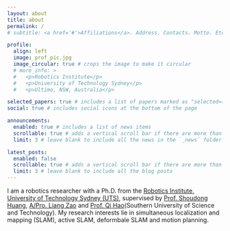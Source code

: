 ```yaml
---
layout: about
title: about
permalink: /
# subtitle: <a href='#'>Affiliations</a>. Address. Contacts. Motto. Etc.

profile:
  align: left
  image: prof_pic.jpg
  image_circular: true # crops the image to make it circular
  # more_info: >
  #   <p>Robotics Institute</p>
  #   <p>University of Technology Sydney</p>
  #   <p>Ultimo, NSW, Australia</p>

selected_papers: true # includes a list of papers marked as "selected={true}"
social: true # includes social icons at the bottom of the page

announcements:
  enabled: true # includes a list of news items
  scrollable: true # adds a vertical scroll bar if there are more than 3 news items
  limit: 3 # leave blank to include all the news in the `_news` folder

latest_posts:
  enabled: false
  scrollable: true # adds a vertical scroll bar if there are more than 3 new posts items
  limit: 3 # leave blank to include all the blog posts
---
```

I am a robotics researcher with a Ph.D. from the [Robotics Institute, University of Technology Sydney (UTS)](https://www.uts.edu.au/research/centres/robotics-institute), supervised by [Prof. Shoudong Huang](https://profiles.uts.edu.au/Shoudong.Huang/), [A/Pro. Liang Zao](https://www.research.ed.ac.uk/en/persons/liang-zhao) and [Prof. Qi Hao](https://www.sustech.edu.cn/en/faculties/haoqi.html)(Southern University of Science and Technology). My research interests lie in simultaneous localization and mapping (SLAM), active SLAM, deformbale SLAM and motion planning.

<!-- Write your biography here. Tell the world about yourself. Link to your favorite [subreddit](http://reddit.com). You can put a picture in, too. The code is already in, just name your picture `prof_pic.jpg` and put it in the `img/` folder.

Put your address / P.O. box / other info right below your picture. You can also disable any of these elements by editing `profile` property of the YAML header of your `_pages/about.md`. Edit `_bibliography/papers.bib` and Jekyll will render your [publications page](/al-folio/publications/) automatically.

Link to your social media connections, too. This theme is set up to use [Font Awesome icons](https://fontawesome.com/) and [Academicons](https://jpswalsh.github.io/academicons/), like the ones below. Add your Facebook, Twitter, LinkedIn, Google Scholar, or just disable all of them. -->

